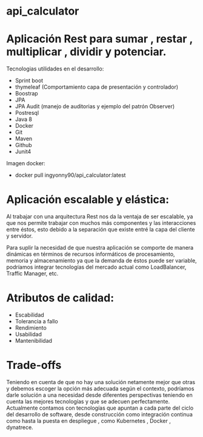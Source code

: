# api_calculator

# Aplicación Rest para sumar , restar , multiplicar , dividir y potenciar. 

Tecnologias utilidades en el desarrollo:
- Sprint boot 
- thymeleaf (Comportamiento capa de presentación y controlador)
- Boostrap
- JPA 
- JPA Audit (manejo de auditorias y ejemplo del patrón Observer)
- Postresql
- Java 8 
- Docker
- Git
- Maven
- Github
- Junit4

Imagen docker:
- docker pull ingyonny90/api_calculator:latest



# Aplicación escalable y elástica:

Al trabajar con una arquitectura Rest nos da la ventaja de ser escalable, ya que nos 
permite trabajar con muchos más componentes y las interacciones entre éstos, esto debido 
a la separación que existe entré la capa del cliente y servidor.

Para suplir la necesidad de que nuestra aplicación se comporte de manera dinámicas en 
términos de recursos informáticos de procesamiento, memoria y almacenamiento ya que la demanda de éstos 
puede ser variable, podríamos integrar tecnologías del mercado actual como LoadBalancer, Traffic Manager, etc.


# Atributos de calidad:

- Escabilidad
- Tolerancia a fallo
- Rendimiento
- Usabilidad
- Mantenibilidad

# Trade-offs

Teniendo en cuenta de que no hay una solución netamente mejor
que otras y debemos escoger la opción más adecuada según el contexto, 
podríamos darle solución a una necesidad desde diferentes perspectivas teniendo en cuenta 
las mejores tecnologías y que se adecuen perfectamente.
Actualmente contamos con tecnologías que apuntan a cada parte del ciclo del desarrollo de software,
desde construcción como integración continua como hasta la puesta en despliegue , como Kubernetes , Docker , dynatrece.

